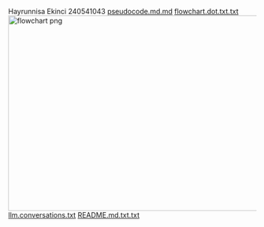 Hayrunnisa Ekinci
240541043
[pseudocode.md.md](https://github.com/user-attachments/files/22933028/pseudocode.md.md)
[flowchart.dot.txt.txt](https://github.com/user-attachments/files/22933081/flowchart.dot.txt.txt)
<img width="653" height="398" alt="flowchart png" src="https://github.com/user-attachments/assets/cb6b79fa-10e8-4d62-b359-cda21e3527ed" />
[llm.conversations.txt](https://github.com/user-attachments/files/22941306/llm.conversations.txt)
[README.md.txt.txt](https://github.com/user-attachments/files/22933178/README.md.txt.txt)
